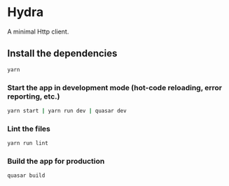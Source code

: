 # Hydra

A minimal Http client.

## Install the dependencies
```bash
yarn
```

### Start the app in development mode (hot-code reloading, error reporting, etc.)
```bash
yarn start | yarn run dev | quasar dev
```

### Lint the files
```bash
yarn run lint
```

### Build the app for production
```bash
quasar build
```

